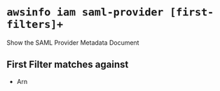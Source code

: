 # `awsinfo iam saml-provider [first-filters]+`

Show the SAML Provider Metadata Document

## First Filter matches against

* Arn
